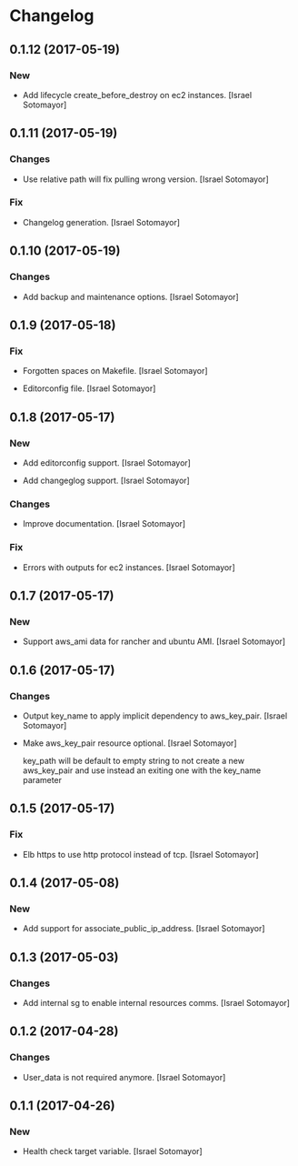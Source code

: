 # Changelog


## 0.1.12 (2017-05-19)

### New

* Add lifecycle create_before_destroy on ec2 instances. [Israel Sotomayor]


## 0.1.11 (2017-05-19)

### Changes

* Use relative path will fix pulling wrong version. [Israel Sotomayor]

### Fix

* Changelog generation. [Israel Sotomayor]


## 0.1.10 (2017-05-19)

### Changes

* Add backup and maintenance options. [Israel Sotomayor]


## 0.1.9 (2017-05-18)

### Fix

* Forgotten spaces on Makefile. [Israel Sotomayor]

* Editorconfig file. [Israel Sotomayor]


## 0.1.8 (2017-05-17)

### New

* Add editorconfig support. [Israel Sotomayor]

* Add changeglog support. [Israel Sotomayor]

### Changes

* Improve documentation. [Israel Sotomayor]

### Fix

* Errors with outputs for ec2 instances. [Israel Sotomayor]


## 0.1.7 (2017-05-17)

### New

* Support aws_ami data for rancher and ubuntu AMI. [Israel Sotomayor]


## 0.1.6 (2017-05-17)

### Changes

* Output key_name to apply implicit dependency to aws_key_pair. [Israel Sotomayor]

* Make aws_key_pair resource optional. [Israel Sotomayor]

  key_path will be default to empty string to not create a new aws_key_pair and use instead an exiting one with the key_name parameter


## 0.1.5 (2017-05-17)

### Fix

* Elb https to use http protocol instead of tcp. [Israel Sotomayor]


## 0.1.4 (2017-05-08)

### New

* Add support for associate_public_ip_address. [Israel Sotomayor]


## 0.1.3 (2017-05-03)

### Changes

* Add internal sg to enable internal resources comms. [Israel Sotomayor]


## 0.1.2 (2017-04-28)

### Changes

* User_data is not required anymore. [Israel Sotomayor]


## 0.1.1 (2017-04-26)

### New

* Health check target variable. [Israel Sotomayor]


